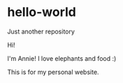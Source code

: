 # hello-world
Just another repository

Hi!

I'm Annie! I love elephants and food :)

This is for my personal website. 
